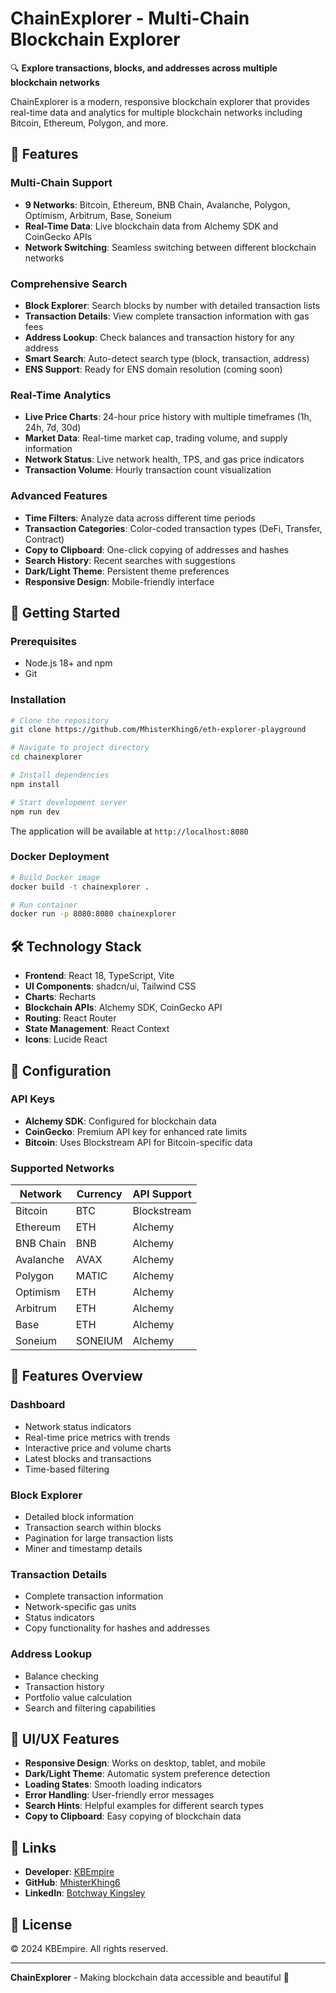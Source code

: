 # ChainExplorer - Multi-Chain Blockchain Explorer

🔍 **Explore transactions, blocks, and addresses across multiple blockchain networks**

ChainExplorer is a modern, responsive blockchain explorer that provides real-time data and analytics for multiple blockchain networks including Bitcoin, Ethereum, Polygon, and more.

## 🌟 Features

### **Multi-Chain Support**
- **9 Networks**: Bitcoin, Ethereum, BNB Chain, Avalanche, Polygon, Optimism, Arbitrum, Base, Soneium
- **Real-Time Data**: Live blockchain data from Alchemy SDK and CoinGecko APIs
- **Network Switching**: Seamless switching between different blockchain networks

### **Comprehensive Search**
- **Block Explorer**: Search blocks by number with detailed transaction lists
- **Transaction Details**: View complete transaction information with gas fees
- **Address Lookup**: Check balances and transaction history for any address
- **Smart Search**: Auto-detect search type (block, transaction, address)
- **ENS Support**: Ready for ENS domain resolution (coming soon)

### **Real-Time Analytics**
- **Live Price Charts**: 24-hour price history with multiple timeframes (1h, 24h, 7d, 30d)
- **Market Data**: Real-time market cap, trading volume, and supply information
- **Network Status**: Live network health, TPS, and gas price indicators
- **Transaction Volume**: Hourly transaction count visualization

### **Advanced Features**
- **Time Filters**: Analyze data across different time periods
- **Transaction Categories**: Color-coded transaction types (DeFi, Transfer, Contract)
- **Copy to Clipboard**: One-click copying of addresses and hashes
- **Search History**: Recent searches with suggestions
- **Dark/Light Theme**: Persistent theme preferences
- **Responsive Design**: Mobile-friendly interface

## 🚀 Getting Started

### Prerequisites
- Node.js 18+ and npm
- Git

### Installation

```bash
# Clone the repository
git clone https://github.com/MhisterKhing6/eth-explorer-playground

# Navigate to project directory
cd chainexplorer

# Install dependencies
npm install

# Start development server
npm run dev
```

The application will be available at `http://localhost:8080`

### Docker Deployment

```bash
# Build Docker image
docker build -t chainexplorer .

# Run container
docker run -p 8080:8080 chainexplorer
```

## 🛠️ Technology Stack

- **Frontend**: React 18, TypeScript, Vite
- **UI Components**: shadcn/ui, Tailwind CSS
- **Charts**: Recharts
- **Blockchain APIs**: Alchemy SDK, CoinGecko API
- **Routing**: React Router
- **State Management**: React Context
- **Icons**: Lucide React

## 🔧 Configuration

### API Keys
- **Alchemy SDK**: Configured for blockchain data
- **CoinGecko**: Premium API key for enhanced rate limits
- **Bitcoin**: Uses Blockstream API for Bitcoin-specific data

### Supported Networks
| Network | Currency | API Support |
|---------|----------|-------------|
| Bitcoin | BTC | Blockstream |
| Ethereum | ETH | Alchemy |
| BNB Chain | BNB | Alchemy |
| Avalanche | AVAX | Alchemy |
| Polygon | MATIC | Alchemy |
| Optimism | ETH | Alchemy |
| Arbitrum | ETH | Alchemy |
| Base | ETH | Alchemy |
| Soneium | SONEIUM | Alchemy |

## 📱 Features Overview

### Dashboard
- Network status indicators
- Real-time price metrics with trends
- Interactive price and volume charts
- Latest blocks and transactions
- Time-based filtering

### Block Explorer
- Detailed block information
- Transaction search within blocks
- Pagination for large transaction lists
- Miner and timestamp details

### Transaction Details
- Complete transaction information
- Network-specific gas units
- Status indicators
- Copy functionality for hashes and addresses

### Address Lookup
- Balance checking
- Transaction history
- Portfolio value calculation
- Search and filtering capabilities

## 🎨 UI/UX Features

- **Responsive Design**: Works on desktop, tablet, and mobile
- **Dark/Light Theme**: Automatic system preference detection
- **Loading States**: Smooth loading indicators
- **Error Handling**: User-friendly error messages
- **Search Hints**: Helpful examples for different search types
- **Copy to Clipboard**: Easy copying of blockchain data

## 🔗 Links

- **Developer**: [KBEmpire](https://mhisterkhing6.github.io/personalportfolio/)
- **GitHub**: [MhisterKhing6](https://github.com/MhisterKhing6)
- **LinkedIn**: [Botchway Kingsley](https://www.linkedin.com/in/botchway-kingsley-410097374)

## 📄 License

© 2024 KBEmpire. All rights reserved.

---

**ChainExplorer** - Making blockchain data accessible and beautiful 🚀
